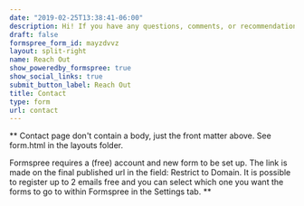 ```yaml
---
date: "2019-02-25T13:38:41-06:00"
description: Hi! If you have any questions, comments, or recommendations, please get in touch. If you enjoyed my content, [you can buy me a coffee on Ko-fi!](https://ko-fi.com/ozengnr)
draft: false
formspree_form_id: mayzdvvz
layout: split-right
name: Reach Out
show_poweredby_formspree: true
show_social_links: true
submit_button_label: Reach Out
title: Contact
type: form
url: contact
---
```


** Contact page don't contain a body, just the front matter above.
See form.html in the layouts folder.

Formspree requires a (free) account and new form to be set up. The link is made on the final published url in the field: Restrict to Domain. It is possible to register up to 2 emails free and you can select which one you want the forms to go to within Formspree in the Settings tab.
**
